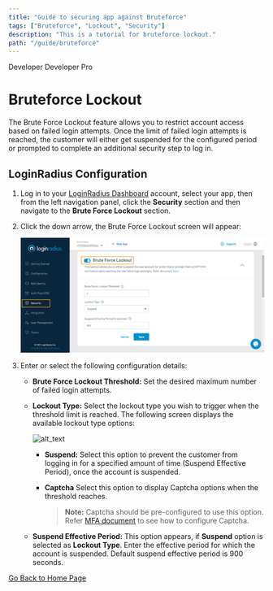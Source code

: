 ```yaml
---
title: "Guide to securing app against Bruteforce"
tags: ["Bruteforce", "Lockout", "Security"]
description: "This is a tutorial for bruteforce lockout."
path: "/guide/bruteforce"
---
```


<span class="developer plan-tag">Developer</span>
<span class="devloper-premium plan-tag">Developer Pro</span>

# Bruteforce Lockout

The Brute Force Lockout feature allows you to restrict account access based on failed login attempts. Once the limit of failed login attempts is reached, the customer will either get suspended for the configured period or prompted to complete an additional security step to log in.

## LoginRadius Configuration

1. Log in to your <a href="https://dashboard.loginradius.com/dashboard" target="_blank">LoginRadius Dashboard</a> account, select your app, then from the left navigation panel, click the **Security** section and then navigate to the **Brute Force Lockout** section.

2. Click the down arrow, the Brute Force Lockout screen will appear:

   ![alt_text](images/main.png "image_tooltip")

3. Enter or select the following configuration details:

   - **Brute Force Lockout Threshold:** Set the desired maximum number of failed login attempts.

   - **Lockout Type:** Select the lockout type you wish to trigger when the threshold limit is reached. The following screen displays the available lockout type options:

     ![alt_text](images/lockout-type.png "image_tooltip")

     - **Suspend:** Select this option to prevent the customer from logging in for a specified amount of time (Suspend Effective Period), once the account is suspended.

     - **Captcha** Select this option to display Captcha options when the threshold reaches. 
       > **Note:** Captcha should be pre-configured to use this option. Refer [MFA document](/guide/mfa) to see how to configure Captcha.

   - **Suspend Effective Period:** This option appears, if **Suspend** option is selected as **Lockout Type**. Enter the effective period for which the account is suspended. Default suspend effective period is 900 seconds.

[Go Back to Home Page](/)
